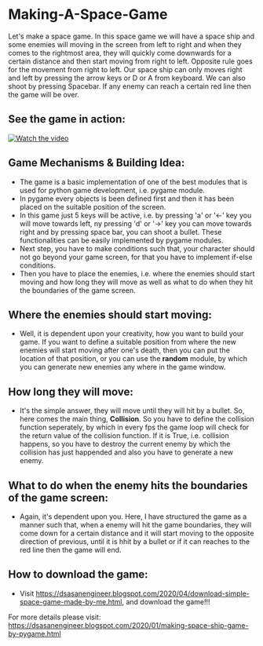 # Making-A-Space-Game
Let's make a space game.
In this space game we will have a space ship and some enemies will moving in the screen from left to right and when they comes to the rightmost area, they will quickly come downwards for a certain distance and then start moving from right to left.
Opposite rule goes for the movement from right to left.
Our space ship can only moves right and left by pressing the arrow keys or D or A from keyboard.
We can also shoot by pressing Spacebar.
If any enemy can reach a certain red line then the game will be over.
## See the game in action:
[![Watch the video](http://i3.ytimg.com/vi/sH9s29FHY1Y/maxresdefault.jpg)](https://youtu.be/sH9s29FHY1Y)
## Game Mechanisms & Building Idea:
- The game is a basic implementation of one of the best modules that is used for python game development, i.e. pygame module. 
- In pygame every objects is been defined first and then it has been placed on the suitable position of the screen. 
- In this game just 5 keys will be active, i.e. by pressing 'a' or '<-' key you will move towards left, ny pressing 'd' or '->' key you can move towards right and by pressing space bar, you can shoot a bullet. These functionalities can be easily implemented by pygame modules.
- Next step, you have to make conditions such that, your character should not go beyond your game screen, for that you have to implement if-else conditions.
- Then you have to place the enemies, i.e. where the enemies should start moving and how long they will move as well as what to do when they hit the boundaries of the game screen.
## Where the enemies should start moving:
- Well, it is dependent upon your creativity, how you want to build your game. If you want to define a suitable position from where the new enemies will start moving after one's death, then you can put the location of that position, or you can use the **random** module, by which you can generate new enemies any where in the game window.
## How long they will move:
- It's the simple answer, they will move until they will hit by a bullet. So, here comes the main thing, **Collision**. So you have to define the collision function seperately, by which in every fps the game loop will check for the return value of the collision function. If it is True, i.e. collision happens, so you have to destroy the current enemy by which the collision has just happended and also you have to generate a new enemy.
## What to do when the enemy hits the boundaries of the game screen:
- Again, it's dependent upon you. Here, I have structured the game as a manner such that, when a enemy will hit the game boundaries, they will come down for a certain distance and it will start moving to the opposite direction of previous, until it is hhit by a bullet or if it can reaches to the red line then the game will end.
## How to download the game:
- Visit https://dsasanengineer.blogspot.com/2020/04/download-simple-space-game-made-by-me.html, and download the game!!!

For more details please visit:
https://dsasanengineer.blogspot.com/2020/01/making-space-ship-game-by-pygame.html
